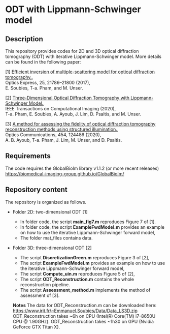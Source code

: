 # ODT with Lippmann-Schwinger model

## Description

This repository provides codes for 2D and 3D optical diffraction tomography (ODT) with iterative Lippmann-Schwinger model. More details can be found in the following paper:

[1] <a href="https://www.osapublishing.org/oe/abstract.cfm?uri=oe-25-18-21786" target="_blank">Efficient inversion of multiple-scattering model for optical diffraction tomography.</a>, <br />
Optics Express, 25, 21786–21800 (2017), <br />
E. Soubies, T-a. Pham, and M. Unser.

[2] <a href="https://ieeexplore.ieee.org/document/8970570" target="_blank">Three-Dimensional Optical Diffraction Tomography with Lippmann-Schwinger Model.</a>, <br />
IEEE Transactions on Computational Imaging (2020), <br />
T-a. Pham, E. Soubies, A. Ayoub, J. Lim, D. Psaltis, and M. Unser.

[3] <a href="https://www.sciencedirect.com/science/article/pii/S003040181930776X" target="_blank">A method for assessing the fidelity of optical diffraction tomography reconstruction methods using structured illumination.</a>, <br />
Optics Communications, 454, 124486 (2020), <br />
A. B. Ayoub, T-a. Pham, J. Lim, M. Unser, and D. Psaltis.

## Requirements

The code requires the GlobalBioIm library v1.1.2 (or more recent releases) <br />
https://biomedical-imaging-group.github.io/GlobalBioIm/

## Repository content

The repository is organized as follows.
* Folder 2D: two-dimensional ODT [1]
  * In folder code, the script **main_fig7.m** reproduces Figure 7 of [1].
  * In folder code, the script **ExampleFwdModel.m** provides an example on how to use the iterative Lippmann-Schwinger forward model, 
  * The folder mat_files contains data. 
* Folder 3D: three-dimensional ODT [2]
  * The script **DiscretizationGreen.m** reproduces Figure 3 of [2],
  * The script **ExampleFwdModel.m** provides an example on how to use the iterative Lippmann-Schwinger forward model, 
  * The script **Compute_uin.m** reproduces Figure 5 of [2],
  * The script **ODT_Reconstruction.m** contains the whole reconstruction pipeline.
  * The script **Assessment_method.m** implements the method of assessment of [3].
  
  
  **Notes**
            The data for ODT_Reconstruction.m can be downloaded here: https://www.irit.fr/~Emmanuel.Soubies/Data/Data_LS3D.zip          
            ODT_Reconstruction takes ~6h on CPU (Intel(R) Core(TM) i7-8650U CPU @ 1.90GHz).
            ODT_Reconstruction takes ~1h30 on GPU (Nvidia GeForce GTX Titan X).
